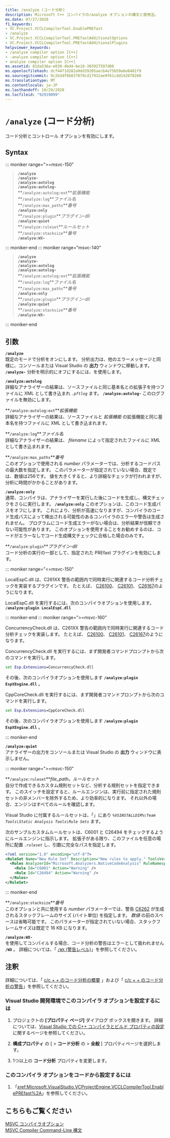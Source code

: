 ```yaml
---
title: /analyze (コード分析)
description: Microsoft C++ コンパイラの/analyze オプションの構文と使用法。
ms.date: 07/27/2020
f1_keywords:
- VC.Project.VCCLCompilerTool.EnablePREfast
- /analyze
- VC.Project.VCCLCompilerTool.PREfastAdditionalOptions
- VC.Project.VCCLCompilerTool.PREfastAdditionalPlugins
helpviewer_keywords:
- /analyze compiler option [C++]
- -analyze compiler option [C++]
- analyze compiler option [C++]
ms.assetid: 81da536a-e030-4bd4-be18-383927597d08
ms.openlocfilehash: dcf44f1d282a9dd39205aecb4e75b59a6e8481f9
ms.sourcegitcommit: 9c2b3df9b837879cd17932ae9f61cdd142078260
ms.translationtype: MT
ms.contentlocale: ja-JP
ms.lasthandoff: 10/29/2020
ms.locfileid: "92919099"
---
```

# <a name="analyze-code-analysis"></a>`/analyze` (コード分析)

コード分析とコントロール オプションを有効にします。

## <a name="syntax"></a>Syntax

::: moniker range=">=msvc-150"

> **`/analyze`**\
> **`/analyze-`**\
> **`/analyze:autolog`**\
> **`/analyze:autolog-`**\
> **`/analyze:autolog:ext`***拡張機能*\
> **`/analyze:log`***ファイル名*\
> **`/analyze:max_paths`***番号*\
> **`/analyze:only`**\
> **`/analyze:plugin`***プラグイン-dll*\
> **`/analyze:quiet`**\
> **`/analyze:ruleset`***ルールセット*\
> **`/analyze:stacksize`***番号*\
> **`/analyze:WX-`**

::: moniker-end
::: moniker range="msvc-140"

> **`/analyze`**\
> **`/analyze-`**\
> **`/analyze:autolog`**\
> **`/analyze:autolog-`**\
> **`/analyze:autolog:ext`***拡張機能*\
> **`/analyze:log`***ファイル名*\
> **`/analyze:max_paths`***番号*\
> **`/analyze:only`**\
> **`/analyze:plugin`***プラグイン-dll*\
> **`/analyze:quiet`**\
> **`/analyze:stacksize`***番号*\
> **`/analyze:WX-`**

::: moniker-end

## <a name="arguments"></a>引数

**`/analyze`**\
既定のモードで分析をオンにします。 分析出力は、他のエラーメッセージと同様に、コンソールまたは Visual Studio の **出力** ウィンドウに移動します。 **`/analyze-`** 分析を明示的にオフにするには、を使用します。

**`/analyze:autolog`**\
詳細なアナライザーの結果は、ソースファイルと同じ基本名との拡張子を持つファイルに XML として書き込まれ *`.pftlog`* ます。 **`/analyze:autolog-`** このログファイルを無効にします。

**`/analyze:autolog:ext`***拡張機能*\
詳細なアナライザーの結果は、ソースファイルと *拡張機能* の拡張機能と同じ基本名を持つファイルに XML として書き込まれます。

**`/analyze:log`***ファイル名*\
詳細なアナライザーの結果は、 *filename* によって指定されたファイルに XML として書き込まれます。

**`/analyze:max_paths`***番号*\
このオプションで使用される *number* パラメーターでは、分析するコードパスの最大数を指定します。 このパラメーターが指定されていない場合、既定では、数値は256です。 値を大きくすると、より詳細なチェックが行われますが、分析に時間がかかることがあります。

**`/analyze:only`**\
通常、コンパイラは、アナライザーを実行した後にコードを生成し、構文チェックをさらに実行します。 **`/analyze:only`** このオプションは、このコード生成パスをオフにします。 これにより、分析が高速になりますが、コンパイラのコード生成パスによって検出される可能性のあるコンパイラのエラーや警告は生成されません。 プログラムにコード生成エラーがない場合は、分析結果が信頼できない可能性があります。 このオプションを使用することをお勧めするのは、コードがエラーなしでコード生成構文チェックに合格した場合のみです。

**`/analyze:plugin`***プラグイン-dll*\
コード分析の実行の一部として、指定された PREfast プラグインを有効にします。

::: moniker range="<=msvc-150"

LocalEspC.dll は、C261XX 警告の範囲内で同時実行に関連するコード分析チェックを実装するプラグインです。 たとえば、 [C26100](../../code-quality/c26100.md)、 [C26101](../../code-quality/c26101.md)、  [C26167](../../code-quality/c26167.md)のようになります。

LocalEspC.dll を実行するには、次のコンパイラオプションを使用します。 **`/analyze:plugin LocalEspC.dll`**

::: moniker-end
::: moniker range=">=msvc-160"

ConcurrencyCheck.dll は、C261XX 警告の範囲内で同時実行に関連するコード分析チェックを実装します。 たとえば、 [C26100](../../code-quality/c26100.md)、 [C26101](../../code-quality/c26101.md)、  [C26167](../../code-quality/c26167.md)のようになります。

ConcurrencyCheck.dll を実行するには、まず開発者コマンドプロンプトから次のコマンドを実行します。

```cmd
set Esp.Extensions=ConcurrencyCheck.dll
```

その後、次のコンパイラオプションを使用します **`/analyze:plugin EspXEngine.dll`** 。

CppCoreCheck.dll を実行するには、まず開発者コマンドプロンプトから次のコマンドを実行します。

```cmd
set Esp.Extensions=CppCoreCheck.dll
```

その後、次のコンパイラオプションを使用します **`/analyze:plugin EspXEngine.dll`** 。

::: moniker-end

**`/analyze:quiet`**\
アナライザーの出力をコンソールまたは Visual Studio の **出力** ウィンドウに表示しません。

::: moniker range=">=msvc-150"

**`/analyze:ruleset`***file_path。ルールセット*\
自分で作成できるカスタム規則セットなど、分析する規則セットを指定できます。 このスイッチを設定すると、ルールエンジンは、実行前に指定された規則セットの非メンバーを除外するため、より効率的になります。 それ以外の場合、エンジンはすべてのルールを確認します。

Visual Studio に付属するルールセットは、「」にあり *`%VSINSTALLDIR%\Team Tools\Static Analysis Tools\Rule Sets`* ます。

次のサンプルカスタムルールセットは、C6001 と C26494 をチェックするようにルールエンジンに指示します。 拡張子がある限り、このファイルを任意の場所に配置 *`.ruleset`* し、引数に完全なパスを指定します。

```xml
<?xml version="1.0" encoding="utf-8"?>
<RuleSet Name="New Rule Set" Description="New rules to apply." ToolsVersion="15.0">
  <Rules AnalyzerId="Microsoft.Analyzers.NativeCodeAnalysis" RuleNamespace="Microsoft.Rules.Native">
    <Rule Id="C6001" Action="Warning" />
    <Rule Id="C26494" Action="Warning" />
  </Rules>
</RuleSet>
```

::: moniker-end

**`/analyze:stacksize`***番号*\
このオプションと共に使用する *number* パラメーターでは、警告 [C6262](../../code-quality/c6262.md) が生成されるスタックフレームのサイズ (バイト単位) を指定します。 *数値* の前のスペースは省略可能です。 このパラメーターが指定されていない場合、スタックフレームサイズは既定で 16 KB になります。

**`/analyze:WX-`**\
を使用してコンパイルする場合、コード分析の警告はエラーとして扱われません **`/WX`** 。 詳細については、「 [ `/WX` (警告レベル)](compiler-option-warning-level.md)」を参照してください。

## <a name="remarks"></a>注釈

詳細については、「 [c/c + + のコード分析の概要](../../code-quality/code-analysis-for-c-cpp-overview.md) 」および「 [c/c + + のコード分析の警告](../../code-quality/code-analysis-for-c-cpp-warnings.md)」を参照してください。

### <a name="to-set-this-compiler-option-in-the-visual-studio-development-environment"></a>Visual Studio 開発環境でこのコンパイラ オプションを設定するには

1. プロジェクトの **[プロパティ ページ]** ダイアログ ボックスを開きます。 詳細については、[Visual Studio での C++ コンパイラとビルド プロパティの設定](../working-with-project-properties.md)に関するページを参照してください。

1. **構成プロパティ** の [  >  **コード分析** の  >  **全般** ] プロパティページを選択します。

1. 1つ以上の **コード分析** プロパティを変更します。

### <a name="to-set-this-compiler-option-programmatically"></a>このコンパイラ オプションをコードから設定するには

1. 「<xref:Microsoft.VisualStudio.VCProjectEngine.VCCLCompilerTool.EnablePREfast%2A>」を参照してください。

## <a name="see-also"></a>こちらもご覧ください

[MSVC コンパイラオプション](compiler-options.md)\
[MSVC Compiler Command-Line 構文](compiler-command-line-syntax.md)
